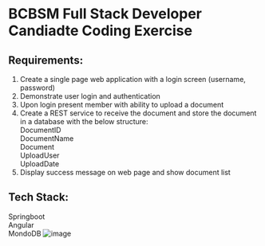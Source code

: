 # BCBSM Full Stack Developer Candiadte Coding Exercise

## Requirements:
1.	Create a single page web application with a login screen (username, password)
2.	Demonstrate user login and authentication
3.	Upon login present member with ability to upload a document
4.	Create a REST service to receive the document and store the document in a database with the below structure:  
DocumentID  
DocumentName  
Document  
UploadUser  
UploadDate
5.	Display success message on web page and show document list

## Tech Stack:  
Springboot  
Angular  
MondoDB
![image](https://github.com/thechuckfrank/bcbsm-full-stack-developer-candidate/assets/558795/55737826-637a-4b09-82ed-affda7e46c97)
